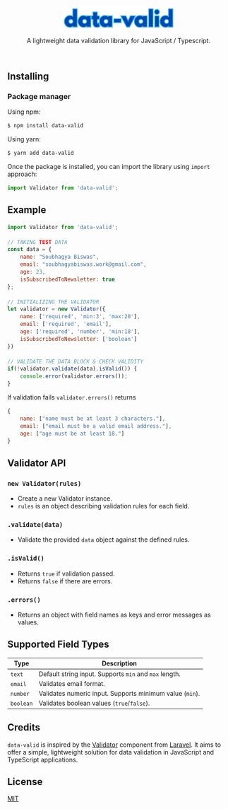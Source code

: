 <div align="center">
   <a href="https://github.com/SoubhagyaBiswas/data-valid"><img width="250" src="https://raw.githubusercontent.com/SoubhagyaBiswas/data-valid/main/assets/logo.png" /></a><br>
</div>

<p align="center">
    A lightweight data validation library for JavaScript / Typescript.
</p>

<br/>


## Installing

### Package manager

Using npm:

```bash
$ npm install data-valid
```

Using yarn:

```bash
$ yarn add data-valid
```

Once the package is installed, you can import the library using `import` approach:

```js
import Validator from 'data-valid';
```

## Example

```javascript
import Validator from 'data-valid';

// TAKING TEST DATA
const data = {
    name: "Soubhagya Biswas",
    email: "soubhagyabiswas.work@gmail.com",
    age: 23,
    isSubscribedToNewsletter: true
};

// INITIALIZING THE VALIDATOR
let validator = new Validator({
    name: ['required', 'min:3', 'max:20'],
    email: ['required', 'email'],
    age: ['required', 'number', 'min:18'],
    isSubscribedToNewsletter: ['boolean']
})

// VALIDATE THE DATA BLOCK & CHECK VALIDITY
if(!validator.validate(data).isValid()) {
    console.error(validator.errors());
}
```


If validation fails `validator.errors()` returns

```javascript
{
    name: ["name must be at least 3 characters."],
    email: ["email must be a valid email address."],
    age: ["age must be at least 18."]
}
```

## Validator API

### `new Validator(rules)`
- Create a new Validator instance.
- `rules` is an object describing validation rules for each field.

### `.validate(data)`
- Validate the provided `data` object against the defined rules.

### `.isValid()`
- Returns `true` if validation passed.
- Returns `false` if there are errors.

### `.errors()`
- Returns an object with field names as keys and error messages as values.


## Supported Field Types

| Type      | Description |
|-----------|-------------|
| `text`    | Default string input. Supports `min` and `max` length. |
| `email`   | Validates email format. |
| `number`  | Validates numeric input. Supports minimum value (`min`). |
| `boolean` | Validates boolean values (`true`/`false`). |

## Credits

`data-valid` is inspired by the [Validator](https://api.laravel.com/docs/12.x/Illuminate/Support/Facades/Validator.html) component from [Laravel](https://laravel.com). It aims to offer a simple, lightweight solution for data validation in JavaScript and TypeScript applications.

## License

[MIT](LICENSE)